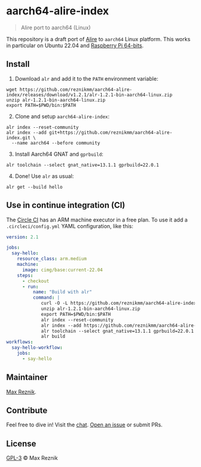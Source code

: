 # aarch64-alire-index
> Alire port to aarch64 (Linux)

This repository is a draft port of [Alire](https://alire.ada.dev/) to `aarch64` Linux platform.
This works in particular on Ubuntu 22.04 and [Raspberry Pi 64-bits](https://ubuntu.com/download/raspberry-pi).

## Install

1. Download `alr` and add it to the `PATH` environment variable:

```
wget https://github.com/reznikmm/aarch64-alire-index/releases/download/v1.2.1/alr-1.2.1-bin-aarch64-linux.zip
unzip alr-1.2.1-bin-aarch64-linux.zip
export PATH=$PWD/bin:$PATH
```

2. Clone and setup `aarch64-alire-index`:

```
alr index --reset-community
alr index --add git+https://github.com/reznikmm/aarch64-alire-index.git \
  --name aarch64 --before community
```

3. Install Aarch64 GNAT and `gprbuild`:

```
alr toolchain --select gnat_native=13.1.1 gprbuild=22.0.1
```

4. Done! Use `alr` as usual:
```
alr get --build hello
```

## Use in continue integration (CI)

The [Circle CI](https://circleci.com/docs/2.0/arm-resources/) has an ARM
machine executor in a free plan.
To use it add a `.circleci/config.yml` YAML configuration, like this:

```yaml
version: 2.1

jobs:
  say-hello:
    resource_class: arm.medium
    machine:
      image: cimg/base:current-22.04
    steps:
      - checkout
      - run:
          name: "Build with alr"
          command: |
             curl -O -L https://github.com/reznikmm/aarch64-alire-index/releases/download/v1.2.1/alr-1.2.1-bin-aarch64-linux.zip
             unzip alr-1.2.1-bin-aarch64-linux.zip
             export PATH=$PWD/bin:$PATH
             alr index --reset-community
             alr index --add https://github.com/reznikmm/aarch64-alire-index.git --name aarch64 --before community
             alr toolchain --select gnat_native=13.1.1 gprbuild=22.0.1
             alr build
workflows:
  say-hello-workflow:
    jobs:
      - say-hello
```

## Maintainer

[Max Reznik](https://github.com/reznikmm).

## Contribute

Feel free to dive in! Visit the [chat](https://gitter.im/ada-lang/Alire).
[Open an issue](https://github.com/reznikmm/aarch64-alire-index/issues/new)
or submit PRs.

## License

[GPL-3](LICENSE) © Max Reznik

